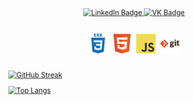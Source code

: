 <div id="badges" align="center">
  <a href="https://t.me/turalinskiy">
    <img src="https://img.shields.io/badge/Telegram-blue?style=for-the-badge&logo=telegram&logoColor=white" alt="LinkedIn Badge"/>
  </a>
  
  <a href="https://vk.com/turalinsky">
    <img src="https://img.shields.io/badge/Vkontakte-blue?style=for-the-badge&logo=VK&logoColor=white" alt="VK Badge"/>
  </a>
</div>
<div align="center">  
  <img src="https://komarev.com/ghpvc/?username=shakhnavaz&style=for-the-badge&color=blue" alt=""/>

</div>
<br>
<div align="center">
  <img src="https://github.com/devicons/devicon/blob/master/icons/css3/css3-plain-wordmark.svg"  title="CSS3" alt="CSS" width="40" height="40"/>&nbsp;
  <img src="https://github.com/devicons/devicon/blob/master/icons/html5/html5-original.svg" title="HTML5" alt="HTML" width="40" height="40"/>&nbsp;
  <img src="https://github.com/devicons/devicon/blob/master/icons/javascript/javascript-original.svg" title="JavaScript" alt="JavaScript" width="40" height="40"/>&nbsp;
  <img src="https://github.com/devicons/devicon/blob/master/icons/git/git-original-wordmark.svg" title="Git" **alt="Git" width="40" height="40"/>
</div>
<br>

[![GitHub Streak](http://github-readme-streak-stats.herokuapp.com?user=shakhnavaz&theme=prussian&hide_border=true&border_radius=20&locale=ru)](https://git.io/streak-stats)

  [![Top Langs](https://github-readme-stats.vercel.app/api/top-langs/?username=shakhnavaz&layout=compact&theme=prussian)](https://github.com/anuraghazra/github-readme-stats)



